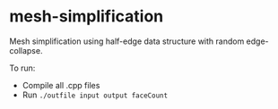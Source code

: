 # mesh-simplification
Mesh simplification using half-edge data structure with random edge-collapse.

To run:
* Compile all .cpp files
* Run ```./outfile input output faceCount```
